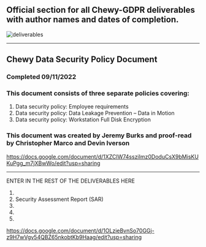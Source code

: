 ## Official section for all Chewy-GDPR deliverables with author names and dates of completion.

![deliverables](https://user-images.githubusercontent.com/97761340/189566475-059d6fc9-eff1-45cc-a832-950d01a46dc5.jpeg)

***

## Chewy Data Security Policy Document
### Completed 09/11/2022
### This document consists of three separate policies covering: 
1. Data security policy: Employee requirements
2. Data security policy: Data Leakage Prevention – Data in Motion
3. Data security policy: Workstation Full Disk Encryption
### This document was created by Jeremy Burks and proof-read by Christopher Marco and Devin Iverson
https://docs.google.com/document/d/1XZCIW74ssziImz0DoduCsX9bMisKUKuPgg_m7jXBwWo/edit?usp=sharing

*** 
ENTER IN THE REST OF THE DELIVERABLES HERE

1.
2. Security Assessment Report (SAR)
3. 
4. 
5. 


https://docs.google.com/document/d/1OLzieBvnSo70GGj-z9H7wVgv54QBZ65nkobtKb9Haag/edit?usp=sharing
